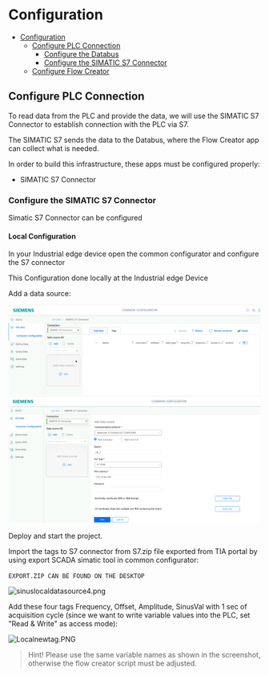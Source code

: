 # Configuration

- [Configuration](#configuration)
  - [Configure PLC Connection](#configure-plc-connection)
    - [Configure the Databus](#configure-the-databus)
    - [Configure the SIMATIC S7 Connector](#configure-the-simatic-s7-connector)
  - [Configure Flow Creator](#configure-flow-creator)

## Configure PLC Connection

To read data from the PLC and provide the data, we will use the SIMATIC S7 Connector to establish connection with the PLC via S7.

The SIMATIC S7 sends the data to the Databus, where the Flow Creator app can collect what is needed.

In order to build this infrastructure, these apps must be configured properly:

- SIMATIC S7 Connector


### Configure the SIMATIC S7 Connector 

Simatic S7 Connector can be configured 


#### Local Configuration

In your Industrial edge device open the common configurator and configure the S7 connector

This Configuration done locally at the Industrial edge Device

Add a data source:

![sinuslocaldatasource.png](graphics/sinuslocaldatasource.png)
![sinuslocaldatasource2.png](graphics/sinuslocaldatasource2.png)


Deploy and start the project.

Import the tags to S7 connector from S7.zip file exported from TIA portal by using export SCADA simatic tool in common configurator:

``` EXPORT.ZIP CAN BE FOUND ON THE DESKTOP ```



![sinuslocaldatasource4.png](graphics/sinuslocaldatasource4.png)



Add these four tags Frequency, Offset, Amplitude, SinusVal with 1 sec of acquisition cycle (since we want to write variable values into the PLC, set "Read & Write" as access mode): 

![Localnewtag.PNG](graphics/Localnewtag.PNG)

>Hint! Please use the same variable names as shown in the screenshot, otherwise the flow creator script must be adjusted.







